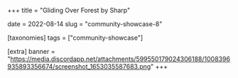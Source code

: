 +++
title = "Gliding Over Forest by Sharp"

date = 2022-08-14
slug = "community-showcase-8"

[taxonomies]
tags = ["community-showcase"]

[extra]
banner = "https://media.discordapp.net/attachments/599550179024306188/1008396935893356674/screenshot_1653035587683.png"
+++
